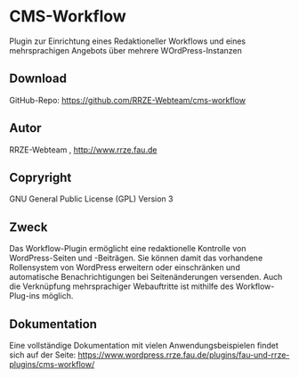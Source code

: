 # CMS-Workflow

Plugin zur Einrichtung eines Redaktioneller Workflows und eines mehrsprachigen Angebots über mehrere WOrdPress-Instanzen

## Download 

GitHub-Repo: https://github.com/RRZE-Webteam/cms-workflow


## Autor 
RRZE-Webteam , http://www.rrze.fau.de

## Copryright

GNU General Public License (GPL) Version 3


## Zweck
 
Das Workflow-Plugin ermöglicht eine redaktionelle Kontrolle von WordPress-Seiten
und -Beiträgen. Sie können damit das vorhandene Rollensystem von WordPress erweitern 
oder einschränken und automatische Benachrichtigungen bei Seitenänderungen versenden. 
Auch die Verknüpfung mehrsprachiger Webauftritte ist mithilfe des Workflow-Plug-ins möglich.

## Dokumentation

Eine vollständige Dokumentation mit vielen Anwendungsbeispielen findet sich auf der Seite: 
https://www.wordpress.rrze.fau.de/plugins/fau-und-rrze-plugins/cms-workflow/

